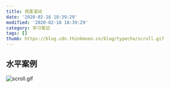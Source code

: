 ```yaml
---
title: 视差滚动
date: '2020-02-18 18:39:29'
modified: '2020-02-18 18:39:29'
category: 学习笔记
tags: []
thumb: https://blog.cdn.thinkmoon.cn/blog/typecho/scroll.gif
---
```


## 水平案例
![scroll.gif][1]


  [1]: https://blog.cdn.thinkmoon.cn/blog/typecho/scroll.gif